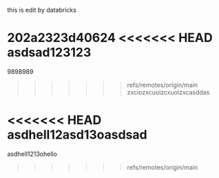 this is edit by databricks

202a2323d40624
<<<<<<< HEAD
asdsad123123
=======
9898989
>>>>>>> refs/remotes/origin/main
zxciozxcuoizcxuoizxcasddas

<<<<<<< HEAD
asdhell12asd13oasdsad
=======
asdhell1213ohello
>>>>>>> refs/remotes/origin/main

